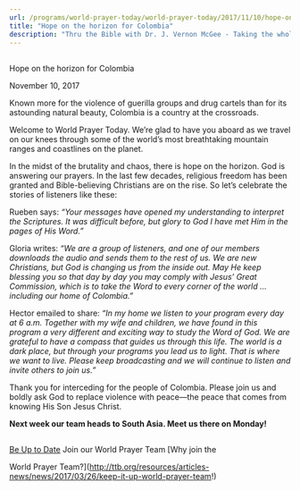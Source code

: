 ```yaml
---
url: /programs/world-prayer-today/world-prayer-today/2017/11/10/hope-on-the-horizon-for-colombia
title: "Hope on the horizon for Colombia"
description: "Thru the Bible with Dr. J. Vernon McGee - Taking the whole Word to the whole world"
---
```







## 
 Hope on the horizon for Colombia


November 10, 2017




Known more for the violence of guerilla groups and drug cartels than for its astounding natural beauty, Colombia is a country at the crossroads.


Welcome to World Prayer Today. We’re glad to have you aboard as we travel on our knees through some of the world’s most breathtaking mountain ranges and coastlines on the planet.


In the midst of the brutality and chaos, there is hope on the horizon. God is answering our prayers. In the last few decades, religious freedom has been granted and Bible-believing Christians are on the rise. So let’s celebrate the stories of listeners like these:


Rueben says: *“Your messages have opened my understanding to interpret the Scriptures. It was difficult before, but glory to God I have met Him in the pages of His Word.”*


Gloria writes: *“We are a group of listeners, and one of our members downloads the audio and sends them to the rest of us. We are new Christians, but God is changing us from the inside out. May He keep blessing you so that day by day you may comply with Jesus’ Great Commission, which is to take the Word to every corner of the world … including our home of Colombia.”*   

Hector emailed to share: *“In my home we listen to your program every day at 6 a.m. Together with my wife and children, we have found in this program a very different and exciting way to study the Word of God. We are grateful to have a compass that guides us through this life. The world is a dark place, but through your programs you lead us to light. That is where we want to live. Please keep broadcasting and we will continue to listen and invite others to join us.”*


Thank you for interceding for the people of Colombia. Please join us and boldly ask God to replace violence with peace—the peace that comes from knowing His Son Jesus Christ.


**Next week our team heads to South Asia. Meet us there on Monday!**







## 




[Be Up to Date](http://feeds.feedburner.com/WorldPrayerToday "World Prayer Today RSS Feed")
Join our World Prayer Team
[Why join the  

World Prayer Team?](http://ttb.org/resources/articles-news/news/2017/03/26/keep-it-up-world-prayer-team!)




